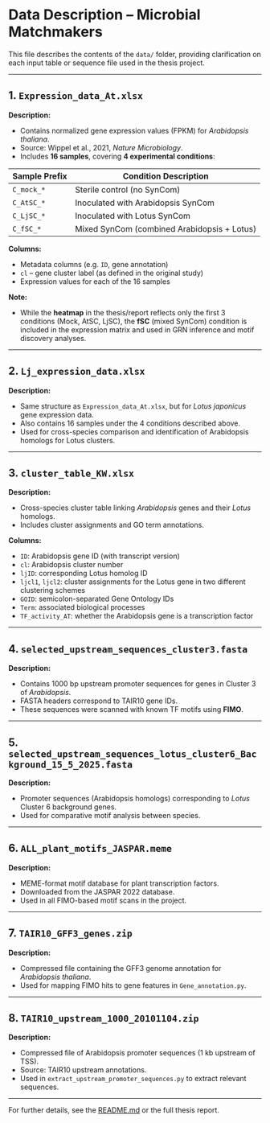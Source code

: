 # Data Description – Microbial Matchmakers

This file describes the contents of the `data/` folder, providing clarification on each input table or sequence file used in the thesis project.

---

## 1. `Expression_data_At.xlsx`

**Description:**

* Contains normalized gene expression values (FPKM) for *Arabidopsis thaliana*.
* Source: Wippel et al., 2021, *Nature Microbiology*.
* Includes **16 samples**, covering **4 experimental conditions**:

| Sample Prefix | Condition Description                       |
| ------------- | ------------------------------------------- |
| `C_mock_*`    | Sterile control (no SynCom)                 |
| `C_AtSC_*`    | Inoculated with Arabidopsis SynCom          |
| `C_LjSC_*`    | Inoculated with Lotus SynCom                |
| `C_fSC_*`     | Mixed SynCom (combined Arabidopsis + Lotus) |

**Columns:**

* Metadata columns (e.g. `ID`, gene annotation)
* `cl` – gene cluster label (as defined in the original study)
* Expression values for each of the 16 samples

**Note:**

* While the **heatmap** in the thesis/report reflects only the first 3 conditions (Mock, AtSC, LjSC), the **fSC** (mixed SynCom) condition is included in the expression matrix and used in GRN inference and motif discovery analyses.

---

## 2. `Lj_expression_data.xlsx`

**Description:**

* Same structure as `Expression_data_At.xlsx`, but for *Lotus japonicus* gene expression data.
* Also contains 16 samples under the 4 conditions described above.
* Used for cross-species comparison and identification of Arabidopsis homologs for Lotus clusters.

---

## 3. `cluster_table_KW.xlsx`

**Description:**

* Cross-species cluster table linking *Arabidopsis* genes and their *Lotus* homologs.
* Includes cluster assignments and GO term annotations.

**Columns:**

* `ID`: Arabidopsis gene ID (with transcript version)
* `cl`: Arabidopsis cluster number
* `ljID`: corresponding Lotus homolog ID
* `ljcl1`, `ljcl2`: cluster assignments for the Lotus gene in two different clustering schemes
* `GOID`: semicolon-separated Gene Ontology IDs
* `Term`: associated biological processes
* `TF_activity_AT`: whether the Arabidopsis gene is a transcription factor

---

## 4. `selected_upstream_sequences_cluster3.fasta`

**Description:**

* Contains 1000 bp upstream promoter sequences for genes in Cluster 3 of *Arabidopsis*.
* FASTA headers correspond to TAIR10 gene IDs.
* These sequences were scanned with known TF motifs using **FIMO**.

---

## 5. `selected_upstream_sequences_lotus_cluster6_Background_15_5_2025.fasta`

**Description:**

* Promoter sequences (Arabidopsis homologs) corresponding to *Lotus* Cluster 6 background genes.
* Used for comparative motif analysis between species.

---

## 6. `ALL_plant_motifs_JASPAR.meme`

**Description:**

* MEME-format motif database for plant transcription factors.
* Downloaded from the JASPAR 2022 database.
* Used in all FIMO-based motif scans in the project.

---

## 7. `TAIR10_GFF3_genes.zip`

**Description:**

* Compressed file containing the GFF3 genome annotation for *Arabidopsis thaliana*.
* Used for mapping FIMO hits to gene features in `Gene_annotation.py`.

---

## 8. `TAIR10_upstream_1000_20101104.zip`

**Description:**

* Compressed file of Arabidopsis promoter sequences (1 kb upstream of TSS).
* Source: TAIR10 upstream annotations.
* Used in `extract_upstream_promoter_sequences.py` to extract relevant sequences.

---

For further details, see the [README.md](../README.md) or the full thesis report.
